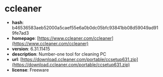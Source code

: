 # ccleaner

- **hash**: b46536583aeb52000a5caef55e6a0b0dc05bfc93841bb08d59049ad919fe7ad3
- **homepage**: [https://www.ccleaner.com/ccleaner](https://www.ccleaner.com/ccleaner)
- **version**: 6.31.11415
- **description**: Number-one tool for cleaning PC
- **url**: [https://download.ccleaner.com/portable/ccsetup631.zip](https://download.ccleaner.com/portable/ccsetup631.zip)
- **license**: Freeware

